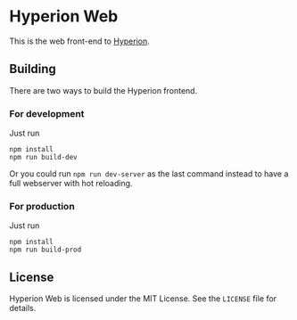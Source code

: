 # Hyperion Web
This is the web front-end to [Hyperion](https://github.com/mthmulders/hyperion).

## Building
There are two ways to build the Hyperion frontend.

### For development
Just run

    npm install
    npm run build-dev

Or you could run `npm run dev-server` as the last command instead to have a full webserver with hot reloading.

### For production
Just run

    npm install
    npm run build-prod

## License
Hyperion Web is licensed under the MIT License. See the `LICENSE` file for details.